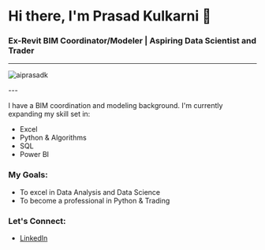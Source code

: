 # Hi there, I'm Prasad Kulkarni 👋

### Ex-Revit BIM Coordinator/Modeler | Aspiring Data Scientist and Trader
---
<p align="left"> <img src="https://komarev.com/ghpvc/?username=its-ekanshi&label=Profile%20views&color=0e75b6&style=flat" alt="aiprasadk" /> </p>
---


I have a BIM coordination and modeling background. I'm currently expanding my skill set in:

- Excel
- Python & Algorithms
- SQL
- Power BI

### My Goals:
- To excel in Data Analysis and Data Science
- To become a professional in Python & Trading

### Let's Connect:
- [LinkedIn](www.linkedin.com/in/prasad7k)


<!--
**aiprasadk/aiprasadk** is a ✨ _special_ ✨ repository because its `README.md` (this file) appears on your GitHub profile.

Here are some ideas to get you started:

- 🔭 I’m currently working on ...
- 🌱 I’m currently learning ...
- 👯 I’m looking to collaborate on ...
- 🤔 I’m looking for help with ...
- 💬 Ask me about ...
- 📫 How to reach me: ...
- 😄 Pronouns: ...
- ⚡ Fun fact: ...
-->
